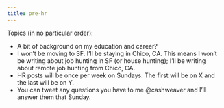 ```yaml
---
title: pre-hr
---
```


Topics (in no particular order):

- A bit of background on my education and career?
- I won’t be moving to SF. I’ll be staying in Chico, CA. This means I won’t be writing about job hunting in SF (or house hunting); I’ll be writing about remote job hunting from Chico, CA.
- HR posts will be once per week on Sundays. The first will be on X and the last will be on Y.
- You can tweet any questions you have to me @cashweaver and I’ll answer them that Sunday.

